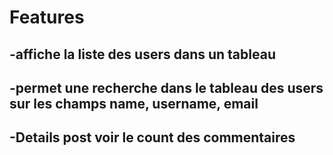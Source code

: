 # Features

## -affiche la liste des users dans un tableau

## -permet une recherche dans le tableau des users sur les champs name, username, email

## -Details post voir le count des commentaires
